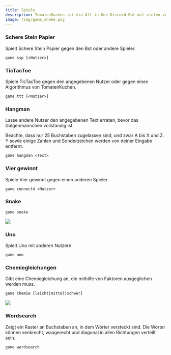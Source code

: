 ```yaml
---
title: Spiele
description: TomatenKuchen ist ein All-in-One-Discord-Bot mit vielen verschiedenen Funktionen. Der Bot hat viele Spiele, z. B. Snake, Uno! und Vier gewinnt.
image: /img/game_snake.png
---
```


### Schere Stein Papier

Spielt Schere Stein Papier gegen den Bot oder andere Spieler.

`game ssp [<Nutzer>]`

### TicTacToe

Spiele TicTacToe gegen den angegebenen Nutzer oder gegen einen Algorithmus von TomatenKuchen.

`game ttt [<Nutzer>]`

### Hangman

Lasse andere Nutzer den angegebenen Text erraten, bevor das Galgenmännchen vollständig ist.

Beachte, dass nur 25 Buchstaben zugelassen sind, und zwar A bis X und Z. Y sowie einige Zahlen und Sonderzeichen werden von deiner Eingabe entfernt.

`game hangman <Text>`

### Vier gewinnt

Spiele Vier gewinnt gegen einen anderen Spieler.

`game connect4 <Nutzer>`

### Snake

`game snake`

![](/img/game_snake.png)

### Uno

Spielt Uno mit anderen Nutzern.

`game uno`

### Chemiegleichungen

Gibt eine Chemiegleichung an, die mithilfe von Faktoren ausgeglichen werden muss.

`game chemie [leicht|mittel|schwer]`

![](/img/game_chemie.png)

### Wordsearch

Zeigt ein Raster an Buchstaben an, in dem Wörter versteckt sind. Die Wörter können senkrecht, waagerecht und diagonal in allen Richtungen verteilt sein.

`game wordsearch`
